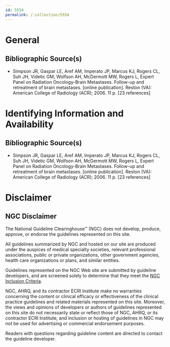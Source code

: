 ```yaml
---
id: 5554
permalink: /:collection/5554
---
```


# General

## Bibliographic Source(s)

- Simpson JR, Gaspar LE, Aref AM, Imperato JP, Marcus KJ, Rogers CL, Suh JH, Videtic GM, Wolfson AH, McDermott MW, Rogers L, Expert Panel on Radiation Oncology-Brain Metastases. Follow-up and retreatment of brain metastases. [online publication]. Reston (VA): American College of Radiology (ACR); 2006. 11 p. [23 references]

# Identifying Information and Availability

## Bibliographic Source(s)

- Simpson JR, Gaspar LE, Aref AM, Imperato JP, Marcus KJ, Rogers CL, Suh JH, Videtic GM, Wolfson AH, McDermott MW, Rogers L, Expert Panel on Radiation Oncology-Brain Metastases. Follow-up and retreatment of brain metastases. [online publication]. Reston (VA): American College of Radiology (ACR); 2006. 11 p. [23 references]

# Disclaimer

## NGC Disclaimer

The National Guideline Clearinghouse™ (NGC) does not develop, produce, approve, or endorse the guidelines represented on this site.

All guidelines summarized by NGC and hosted on our site are produced under the auspices of medical specialty societies, relevant professional associations, public or private organizations, other government agencies, health care organizations or plans, and similar entities.

Guidelines represented on the NGC Web site are submitted by guideline developers, and are screened solely to determine that they meet the [NGC Inclusion Criteria](/help-and-about/summaries/inclusion-criteria).

NGC, AHRQ, and its contractor ECRI Institute make no warranties concerning the content or clinical efficacy or effectiveness of the clinical practice guidelines and related materials represented on this site. Moreover, the views and opinions of developers or authors of guidelines represented on this site do not necessarily state or reflect those of NGC, AHRQ, or its contractor ECRI Institute, and inclusion or hosting of guidelines in NGC may not be used for advertising or commercial endorsement purposes.

Readers with questions regarding guideline content are directed to contact the guideline developer.


